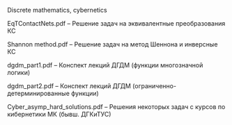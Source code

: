 Discrete mathematics, cybernetics

EqTContactNets.pdf – Решение задач на эквивалентные преобразования КС

Shannon method.pdf – Решение задач на метод Шеннона и инверсные КС

dgdm_part1.pdf – Конспект лекций ДГДМ (функции многозначной логики)

dgdm_part2.pdf – Конспект лекций ДГДМ (ограниченно-детерминированные функции)

Cyber_asymp_hard_solutions.pdf – Решения некоторых задач с курсов по кибернетики МК (бывш. ДГКиТУС)
